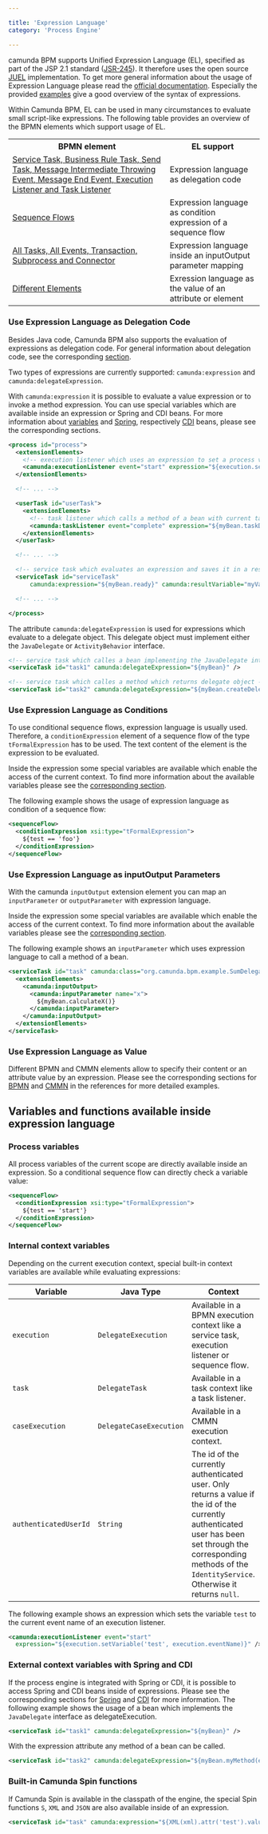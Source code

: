 ```yaml
---

title: 'Expression Language'
category: 'Process Engine'

---
```


camunda BPM supports Unified Expression Language (EL), specified as part of the JSP 2.1 standard
([JSR-245][]). It therefore uses the open source [JUEL][] implementation. To get more general
information about the usage of Expression Language please read the [official documentation][].
Especially the provided [examples][examples] give a good overview of the syntax of expressions.

Within Camunda BPM, EL can be used in many circumstances to evaluate small script-like
expressions. The following table provides an overview of the BPMN elements which support
usage of EL.

<table class="table desc-table">
  <tr>
    <th>BPMN element</th>
    <th>EL support</th>
  </tr>
  <tr>
    <td>
      <a href="#process-engine-expression-language-use-expression-language-as-delegation-code">
        Service Task, Business Rule Task, Send Task,
        Message Intermediate Throwing Event, Message End Event, Execution Listener and
        Task Listener
      </a>
    </td>
    <td>Expression language as delegation code</td>
  </tr>
  <tr>
    <td>
      <a href="#process-engine-expression-language-use-expression-language-as-condition">
        Sequence Flows
      </a>
    </td>
    <td>Expression language as condition expression of a sequence flow</td>
  </tr>
  <tr>
    <td>
        <a href="#process-engine-use-expression-language-as-inputoutput-parameters">
          All Tasks, All Events, Transaction, Subprocess and Connector
        </a>
    </td>
    <td>Expression language inside an inputOutput parameter mapping</td>
  </tr>
  <tr>
    <td>
        <a href="#process-engine-expression-language-use-expression-language-as-value">
          Different Elements
        </a>
    </td>
    <td>Exression language as the value of an attribute or element</td>
  </tr>
</table>


### Use Expression Language as Delegation Code

Besides Java code, Camunda BPM also supports the evaluation of expressions as delegation code.  For
general information about delegation code, see the corresponding
[section](ref:#process-engine-delegation-code).

Two types of expressions are currently supported: `camunda:expression` and
`camunda:delegateExpression`.

With `camunda:expression` it is possible to evaluate a value expression or to invoke
a method expression. You can use special variables which are available inside an expression or
Spring and CDI beans. For more information about [variables][] and [Spring][], respectively [CDI][] beans,
please see the corresponding sections.

```xml
<process id="process">
  <extensionElements>
    <!-- execution listener which uses an expression to set a process variable -->
    <camunda:executionListener event="start" expression="${execution.setVariable('test', 'foo')}" />
  </extensionElements>

  <!-- ... -->

  <userTask id="userTask">
    <extensionElements>
      <!-- task listener which calls a method of a bean with current task as parameter -->
      <camunda:taskListener event="complete" expression="${myBean.taskDone(task)}" />
    </extensionElements>
  </userTask>

  <!-- ... -->

  <!-- service task which evaluates an expression and saves it in a result variable -->
  <serviceTask id="serviceTask"
      camunda:expression="${myBean.ready}" camunda:resultVariable="myVar" />

  <!-- ... -->

</process>
```

The attribute `camunda:delegateExpression` is used for expressions which evaluate to a delegate
object. This delegate object must implement either the `JavaDelegate` or `ActivityBehavior`
interface.

```xml
<!-- service task which calles a bean implementing the JavaDelegate interface -->
<serviceTask id="task1" camunda:delegateExpression="${myBean}" />

<!-- service task which calles a method which returns delegate object -->
<serviceTask id="task2" camunda:delegateExpression="${myBean.createDelegate()}" />
```


### Use Expression Language as Conditions

To use conditional sequence flows, expression language is usually used. Therefore, a
`conditionExpression` element of a sequence flow of the type `tFormalExpression` has to be used.
The text content of the element is the expression to be evaluated.

Inside the expression some special variables are available which enable the access of the current
context. To find more information about the available variables please see the [corresponding 
section][variables].

The following example shows the usage of expression language as condition of a sequence flow:

```xml
<sequenceFlow>
  <conditionExpression xsi:type="tFormalExpression">
    ${test == 'foo'}
  </conditionExpression>
</sequenceFlow>
```


### Use Expression Language as inputOutput Parameters

With the camunda `inputOutput` extension element you can map an `inputParameter` or `outputParameter`
with expression language.

Inside the expression some special variables are available which enable the access of the current
context. To find more information about the available variables please see the [corresponding
section][variables].

The following example shows an `inputParameter` which uses expression language to call a method of
a bean.

```xml
<serviceTask id="task" camunda:class="org.camunda.bpm.example.SumDelegate">
  <extensionElements>
    <camunda:inputOutput>
      <camunda:inputParameter name="x">
        ${myBean.calculateX()}
      </camunda:inputParameter>
    </camunda:inputOutput>
  </extensionElements>
</serviceTask>
```


### Use Expression Language as Value

Different BPMN and CMMN elements allow to specify their content or an attribute value by an
expression. Please see the corresponding sections for [BPMN][] and [CMMN][] in the references
for more detailed examples.


## Variables and functions available inside expression language

### Process variables

All process variables of the current scope are directly available inside an expression. So a 
conditional sequence flow can directly check a variable value:

```xml
<sequenceFlow>
  <conditionExpression xsi:type="tFormalExpression">
    ${test == 'start'}
  </conditionExpression>
</sequenceFlow>
```

### Internal context variables

Depending on the current execution context, special built-in context variables are available while
evaluating expressions:

<table class="table">
  <thead>
    <tr>
      <th>Variable</th>
      <th>Java Type</th>
      <th>Context</th>
    </tr>
  </thead>
  <tbody>
    <tr>
      <td><code>execution</code></td>
      <td><code>DelegateExecution</code></td>
      <td>
        Available in a BPMN execution context like a service task, execution listener or sequence 
        flow.
      </td>
    </tr>
    <tr>
      <td><code>task</code></td>
      <td><code>DelegateTask</code></td>
      <td>Available in a task context like a task listener.</td>
    </tr>
    <tr>
      <td><code>caseExecution</code></td>
      <td><code>DelegateCaseExecution</code></td>
      <td>Available in a CMMN execution context.</td>
    </tr>
    <tr>
      <td><code>authenticatedUserId</code></td>
      <td><code>String</code></td>
      <td>
        The id of the currently authenticated user. Only returns a value if the id of the currently
        authenticated user has been set through the corresponding methods of the
        <code>IdentityService</code>. Otherwise it returns <code>null</code>.
      </td>
    </tr>
  </tbody>
</table>

The following example shows an expression which sets the variable `test` to the current
event name of an execution listener.

```xml
<camunda:executionListener event="start"
  expression="${execution.setVariable('test', execution.eventName)}" />
```

### External context variables with Spring and CDI

If the process engine is integrated with Spring or CDI, it is possible to access Spring and CDI
beans inside of expressions. Please see the corresponding sections for [Spring][] and [CDI][]
for more information. The following example shows the usage of a bean which implements the 
`JavaDelegate` interface as delegateExecution.

```xml
<serviceTask id="task1" camunda:delegateExpression="${myBean}" />
```

With the expression attribute any method of a bean can be called.

```xml
<serviceTask id="task2" camunda:delegateExpression="${myBean.myMethod(execution)}" />
```

### Built-in Camunda Spin functions

If Camunda Spin is available in the classpath of the engine, the special Spin functions `S`,
`XML` and `JSON` are also available inside of an expression.

```xml
<serviceTask id="task" camunda:expression="${XML(xml).attr('test').value()}" resultVariable="test" />
```


[JSR-245]: http://jcp.org/aboutJava/communityprocess/final/jsr245/
[JUEL]: http://juel.sourceforge.net/
[official documentation]: http://docs.oracle.com/javaee/5/tutorial/doc/bnahq.html
[examples]: http://docs.oracle.com/javaee/5/tutorial/doc/bnahq.html#bnain
[variables]: #process-engine-expression-language-variables-available-inside-expression-language
[Spring]: #spring-framework-integration-expression-resolving
[CDI]: #cdi-and-java-ee-integration-expression-resolving
[BPMN]: ref:/api-references/bpmn20/
[CMMN]: ref:/api-references/cmmn10/
